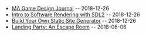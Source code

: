 
+ [MA Game Design Journal](ma_journal.html) -- 2018-12-26
+ [Intro to Software Rendering with SDL2](soft_render_sdl2.html) -- 2018-12-26
+ [Build Your Own Static Site Generator](static_site.html) -- 2018-12-26
+ [Landing Party: An Escape Room](landing_party.html) -- 2018-06-06
